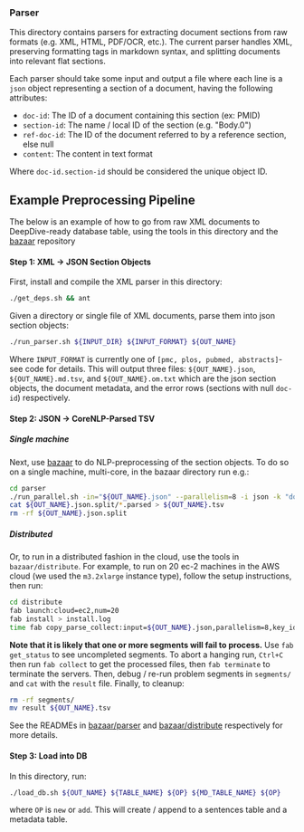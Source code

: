 ### Parser

This directory contains parsers for extracting document sections from raw formats (e.g. XML, HTML, PDF/OCR, etc.).  The current parser handles XML, preserving formatting tags in markdown syntax, and splitting documents into relevant flat sections.

Each parser should take some input and output a file where each line is a `json` object representing a section of a document, having the following attributes:
* `doc-id`: The ID of a document containing this section (ex: PMID)
* `section-id`: The name / local ID of the section (e.g. "Body.0")
* `ref-doc-id`: The ID of the document referred to by a reference section, else null
* `content`: The content in text format

Where `doc-id.section-id` should be considered the unique object ID.

## Example Preprocessing Pipeline

The below is an example of how to go from raw XML documents to DeepDive-ready database table, using the tools in this directory and the [bazaar](https://github.com/HazyResearch/bazaar) repository

#### Step 1: XML -> JSON Section Objects

First, install and compile the XML parser in this directory:
```bash
./get_deps.sh && ant
```

Given a directory or single file of XML documents, parse them into json section objects:
```bash
./run_parser.sh ${INPUT_DIR} ${INPUT_FORMAT} ${OUT_NAME}
```
Where `INPUT_FORMAT` is currently one of `[pmc, plos, pubmed, abstracts]`- see code for details.  This will output three files: `${OUT_NAME}.json`, `${OUT_NAME}.md.tsv`, and `${OUT_NAME}.om.txt` which are the json section objects, the document metadata, and the error rows (sections with null `doc-id`) respectively.

#### Step 2: JSON -> CoreNLP-Parsed TSV

##### Single machine
Next, use [bazaar](https://github.com/HazyResearch/bazaar) to do NLP-preprocessing of the section objects.  To do so on a single machine, multi-core, in the bazaar directory run e.g.:
```bash
cd parser
./run_parallel.sh -in="${OUT_NAME}.json" --parallelism=8 -i json -k "doc-id,section-id,ref-doc-id" -v "content"
cat ${OUT_NAME}.json.split/*.parsed > ${OUT_NAME}.tsv
rm -rf ${OUT_NAME}.json.split
```
##### Distributed
Or, to run in a distributed fashion in the cloud, use the tools in `bazaar/distribute`.  For example, to run on 20 ec-2 machines in the AWS cloud (we used the `m3.2xlarge` instance type), follow the setup instructions, then run:
```bash
cd distribute
fab launch:cloud=ec2,num=20
fab install > install.log
time fab copy_parse_collect:input=${OUT_NAME}.json,parallelism=8,key_id="doc-id\,section-id\,ref-doc-id",content="content" terminate > parse.log
```
**Note that it is likely that one or more segments will fail to process.**  Use `fab get_status` to see uncompleted segments.  To abort a hanging run, `Ctrl+C` then run `fab collect` to get the processed files, then `fab terminate` to terminate the servers.  Then, debug / re-run problem segments in `segments/` and `cat` with the `result` file.  Finally, to cleanup:
```bash
rm -rf segments/
mv result ${OUT_NAME}.tsv
```

See the READMEs in [bazaar/parser](https://github.com/HazyResearch/bazaar/parser) and [bazaar/distribute](https://github.com/HazyResearch/bazaar/distribute) respectively for more details.

#### Step 3: Load into DB

In this directory, run:
```bash
./load_db.sh ${OUT_NAME} ${TABLE_NAME} ${OP} ${MD_TABLE_NAME} ${OP}
```
where `OP` is `new` or `add`.  This will create / append to a sentences table and a metadata table.


